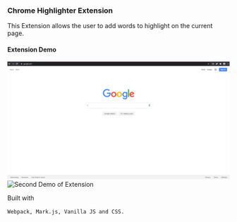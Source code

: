 ### Chrome Highlighter Extension

This Extension allows the user to add words to highlight on the current page.

#### Extension Demo
![Demo of Extension](./assets/chrome_highlighter.gif)
![Second Demo of Extension](./assets/wiki_demo.gif)

Built with

```
Webpack, Mark.js, Vanilla JS and CSS.
```
